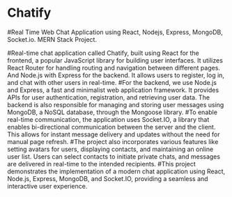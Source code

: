 # Chatify
#Real Time Web Chat Application using React, Nodejs, Express, MongoDB, Socket.io. MERN Stack Project.

#Real-time chat application called Chatify, built using React for the frontend, a popular JavaScript library for building user interfaces. It utilizes React Router for handling routing and navigation between different pages. And Node.js with Express for the backend. It allows users to register, log in, and chat with other users in real-time.
#For the backend, we use Node.js and Express, a fast and minimalist web application framework. It provides APIs for user authentication, registration, and retrieving user data. The backend is also responsible for managing and storing user messages using MongoDB, a NoSQL database, through the Mongoose library.
#To enable real-time communication, the application uses Socket.IO, a library that enables bi-directional communication between the server and the client. This allows for instant message delivery and updates without the need for manual page refresh.
#The project also incorporates various features like setting avatars for users, displaying contacts, and maintaining an online user list. Users can select contacts to initiate private chats, and messages are delivered in real-time to the intended recipients.
#This project demonstrates the implementation of a modern chat application using React, Node.js, Express, MongoDB, and Socket.IO, providing a seamless and interactive user experience.
